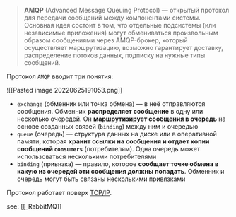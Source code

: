 > **AMQP** (Advanced Message Queuing Protocol) — открытый протокол для передачи сообщений между компонентами системы. Основная идея состоит в том, что отдельные подсистемы (или независимые приложения) могут обмениваться произвольным образом сообщениями через AMQP-брокер, который осуществляет маршрутизацию, возможно гарантирует доставку, распределение потоков данных, подписку на нужные типы сообщений.

Протокол `AMQP` вводит три понятия: 

![[Pasted image 20220625191053.png]]

-   `exchange` (обменник или точка обмена) — в неё отправляются сообщения. Обменник **распределяет сообщение** в одну или несколько очередей. Он **маршрутизирует сообщения в очередь** на основе созданных связей (`binding`) между ним и очередью
-   `queue` (очередь) — структура данных на диске или в оперативной памяти, которая **хранит ссылки на сообщения и отдает копии сообщений `consumers`** (потребителям). Одна очередь может использоваться несколькими потребителями
-   `binding` (привязка) — правило, которое **сообщает точке обмена в какую из очередей эти сообщения должны попадать**. Обменник и очередь могут быть связаны несколькими привязками

  

Протокол работает поверх [TCP/IP](https://www.amqp.org/product/architecture).

see: [[_RabbitMQ]]